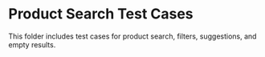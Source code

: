 # Product Search Test Cases  
This folder includes test cases for product search, filters, suggestions, and empty results.
